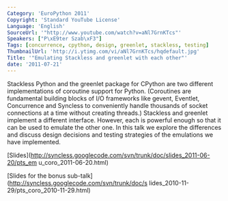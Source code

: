 ```yaml
---
Category: 'EuroPython 2011'
Copyright: 'Standard YouTube License'
Language: 'English'
SourceUrl: '"http://www.youtube.com/watch?v=aNl7GrnKTcs"'
Speakers: ["P\xE9ter Szab\xF3"]
Tags: [concurrence, cpython, design, greenlet, stackless, testing]
ThumbnailUrl: 'http://i.ytimg.com/vi/aNl7GrnKTcs/hqdefault.jpg'
Title: '"Emulating Stackless and greenlet with each other"'
date: '2011-07-21'
---
```

Stackless Python and the greenlet package for CPython are two different
implementations of coroutine support for Python. (Coroutines are fundamental
building blocks of I/O frameworks like gevent, Eventlet, Concurrence and
Syncless to conveniently handle thousands of socket connections at a time
without creating threads.) Stackless and greenlet implement a different
interface. However, each is powerful enough so that it can be used to emulate
the other one. In this talk we explore the differences and discuss design
decisions and testing strategies of the emulations we have implemented.

[Slides](http://syncless.googlecode.com/svn/trunk/doc/slides_2011-06-20/pts_em
u_coro_2011-06-20.html)

[Slides for the bonus sub-talk](http://syncless.googlecode.com/svn/trunk/doc/s
lides_2010-11-29/pts_coro_2010-11-29.html)

